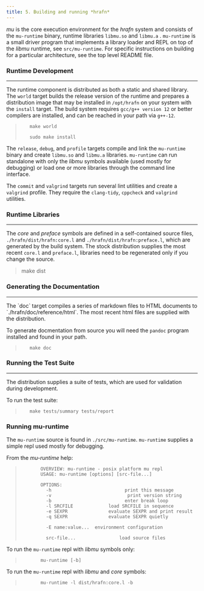 ```yaml
---
title: 5. Building and running *hrafn*
---
```


*mu* is the core execution environment for the *hrafn* system and consists of the `mu-runtime` binary, runtime libraries `libmu.so` and `libmu.a` .  `mu-runtime` is a small driver program that implements a library loader and REPL on top of the *libmu* runtime, see `src/mu-runtime`. For specific instructions on building for a particular architecture, see the top level README file.

###  Runtime Development
<hr>
<p></p>

The runtime component is distributed as both a static and shared library.  The `world` target builds the release version of the runtime and prepares a distribution image that may be installed in `/opt/hrafn` on your system with the `install` target. The build system requires `gcc/g++ version 12` or better compilers are installed, and can be reached in your path via `g++-12`.


>        make world
>
>        sudo make install

The `release`, `debug`, and `profile` targets compile and link the `mu-runtime` binary and create `libmu.so` and `libmu.a` libraries. `mu-runtime` can run standalone with only the *libmu* symbols available (used mostly for debugging)
or load one or more libraries through the command line interface.

The `commit` and `valgrind` targets run several lint utilities and create a `valgrind` profile. They require the `clang-tidy`, `cppcheck` and `valgrind` utilities.

###  Runtime Libraries

------

The *core* and *preface* symbols are defined in a self-contained source files, `./hrafn/dist/hrafn:core.l` and `./hrafn/dist/hrafn:preface.l`, which are generated by the build system. The stock distribution supplies the most recent `core.l` and `preface.l`, libraries need to be regenerated only if you change the source.

> make dist

###  Generating the Documentation
<hr>
The `doc` target compiles a series of markdown files to HTML documents to `./hrafn/doc/reference/html`. The most recent html files are supplied with the distribution.

To generate docmentation from source you will need the `pandoc` program installed and found in your path. 

>        make doc

###  Running the Test Suite
<hr>
<p></p>

The distribution supplies a suite of tests, which are used for validation during development.

To run the test suite:

>        make tests/summary tests/report

###  Running mu-runtime
The `mu-runtime` source is found in `./src/mu-runtime`. `mu-runtime` supplies a simple repl used mostly
for debugging.

From the *mu-runtime* help:

>            OVERVIEW: mu-runtime - posix platform mu repl
>            USAGE: mu-runtime [options] [src-file...]
>
>            OPTIONS:
>              -h                           print this message
>              -v                            print version string
>              -b                           enter break loop
>              -l SRCFILE             load SRCFILE in sequence
>              -e SEXPR               evaluate SEXPR and print result
>              -q SEXPR               evaluate SEXPR quietly
>
>              -E name:value...  environment configuration
>
>              src-file...                load source files

To run the `mu-runtime` repl with *libmu* symbols only:

>            mu-runtime [-b]

To run the `mu-runtime` repl with *libmu* and *core* symbols:

>            mu-runtime -l dist/hrafn:core.l -b
